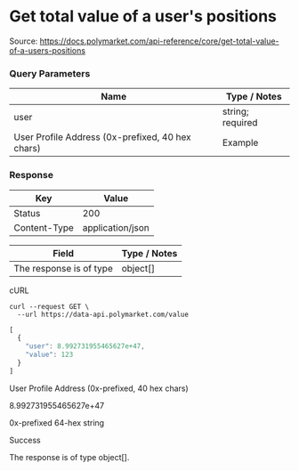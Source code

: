 # Get total value of a user's positions
Source: https://docs.polymarket.com/api-reference/core/get-total-value-of-a-users-positions



### Query Parameters

| Name | Type / Notes |
| --- | --- |
| user | string; required |
| User Profile Address (0x-prefixed, 40 hex chars) | Example |

### Response

| Key | Value |
| --- | --- |
| Status | 200 |
| Content-Type | application/json |

| Field | Type / Notes |
| --- | --- |
| The response is of type | object[] |


cURL

```code
curl --request GET \
  --url https://data-api.polymarket.com/value
```

```javascript
[
  {
    "user": 8.992731955465627e+47,
    "value": 123
  }
]
```

User Profile Address (0x-prefixed, 40 hex chars)

8.992731955465627e+47

0x-prefixed 64-hex string

Success

The response is of type object[].
